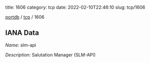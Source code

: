 title: 1606
category: tcp
date: 2022-02-10T22:46:10
slug: tcp/1606

[portdb](/) / [tcp](/category/tcp.html) / 1606


## IANA Data

_Name:_ slm-api

_Description:_ Salutation Manager (SLM-API)

